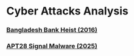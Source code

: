 # Cyber Attacks Analysis

### [Bangladesh Bank Heist (2016)](./bangladesh-bank-heist)
### [APT28 Signal Malware (2025)](./apt28-signal-malware)
